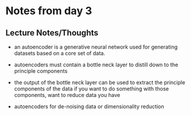
# Notes from day 3
## Lecture Notes/Thoughts

* an autoencoder is a generative neural network used for generating datasets based on a core set of data.
* autoencoders must contain a bottle neck layer to distill down to the principle components
* the output of the bottle neck layer can be used to extract the principle components of the data if you want to do something with those components, want to reduce data you have

* autoencoders for de-noising data or dimensionality reduction
